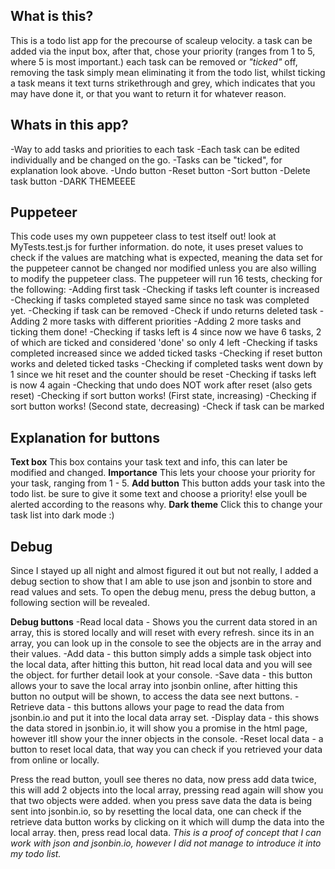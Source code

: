 ## What is this?

This is a todo list app for the precourse of scaleup velocity.
a task can be added via the input box, after that, chose your priority (ranges from 1 to 5, where 5 is most important.)
each task can be removed or _"ticked"_ off, removing the task simply mean eliminating it from the todo list, whilst ticking a task means it text turns strikethrough and grey, which indicates that you may have done it, or that you want to return it for whatever reason.

## Whats in this app?

-Way to add tasks and priorities to each task
-Each task can be edited individually and be changed on the go.
-Tasks can be "ticked", for explanation look above.
-Undo button
-Reset button
-Sort button
-Delete task button
-DARK THEMEEEE

## Puppeteer

This code uses my own puppeteer class to test itself out!
look at MyTests.test.js for further information.
do note, it uses preset values to check if the values are matching what is expected, meaning the data set for the puppeteer cannot be changed nor modified unless you are also willing to modify the puppeteer class.
The puppeteer will run 16 tests, checking for the following:
-Adding first task
-Checking if tasks left counter is increased
-Checking if tasks completed stayed same since no task was completed yet.
-Checking if task can be removed
-Check if undo returns deleted task
-Adding 2 more tasks with different priorities
-Adding 2 more tasks and ticking them done!
-Checking if tasks left is 4 since now we have 6 tasks, 2 of which are ticked and considered 'done' so only 4 left
-Checking if tasks completed increased since we added ticked tasks
-Checking if reset button works and deleted ticked tasks
-Checking if completed tasks went down by 1 since we hit reset and the counter should be reset
-Checking if tasks left is now 4 again
-Checking that undo does NOT work after reset (also gets reset)
-Checking if sort button works! (First state, increasing)
-Checking if sort button works! (Second state, decreasing)
-Check if task can be marked

## Explanation for buttons

**Text box**
This box contains your task text and info, this can later be modified and changed.
**Importance**
This lets your choose your priority for your task, ranging from 1 - 5.
**Add button**
This button adds your task into the todo list. be sure to give it some text and choose a priority! else youll be alerted according to the reasons why.
**Dark theme**
Click this to change your task list into dark mode :)

## Debug

Since I stayed up all night and almost figured it out but not really, I added a debug section to show that I am able to use json and jsonbin to store and read values and sets.
To open the debug menu, press the debug button, a following section will be revealed.

**Debug buttons**
-Read local data - Shows you the current data stored in an array, this is stored locally and will reset with every refresh.
since its in an array, you can look up in the console to see the objects are in the array and their values.
-Add data - this button simply adds a simple task object into the local data, after hitting this button, hit read local data and you will see the object. for further detail look at your console.
-Save data - this button allows your to save the local array into jsonbin online, after hitting this button no output will be shown, to access the data see next buttons.
-Retrieve data - this buttons allows your page to read the data from jsonbin.io and put it into the local data array set.
-Display data - this shows the data stored in jsonbin.io, it will show you a promise in the html page, however itll show your the inner objects in the console.
-Reset local data - a button to reset local data, that way you can check if you retrieved your data from online or locally.

Press the read button, youll see theres no data,
now press add data twice, this will add 2 objects into the local array, pressing read again will
show you that two objects were added.
when you press save data the data is being sent into jsonbin.io, so by resetting the local data, one can check if the retrieve data button works
by clicking on it which will dump the data into the local array.
then, press read local data.
_This is a proof of concept that I can work with json and jsonbin.io, however I did not manage to introduce it into my todo list._
